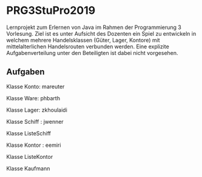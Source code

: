 # PRG3StuPro2019
Lernprojekt zum Erlernen von Java im Rahmen der Programmierung 3 Vorlesung.
Ziel ist es unter Aufsicht des Dozenten ein Spiel zu entwickeln in welchem mehrere Handelsklassen (Güter, Lager, Kontore) mit mittelalterlichen Handelsrouten verbunden werden.
Eine explizite Aufgabenverteilung unter den Beteiligten ist dabei nicht vorgesehen.

## Aufgaben

Klasse Konto: mareuter

Klasse Ware: phbarth

Klasse Lager: zkhoulaidi

Klasse Schiff : jwenner

Klasse ListeSchiff

Klasse Kontor : eemiri

Klasse ListeKontor

Klasse Kaufmann

